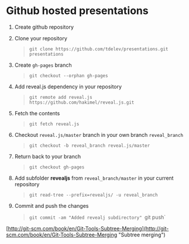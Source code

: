 # Github hosted presentations

1. Create github repository

2. Clone your repository 

   > `git clone https://github.com/tdelev/presentations.git presentations`

3. Create `gh-pages` branch

   > `git checkout --orphan gh-pages`

3. Add reveal.js dependency in your repository 

   > `git remote add reveal.js https://github.com/hakimel/reveal.js.git`

4. Fetch the contents

   > `git fetch reveal.js`

5. Checkout `reveal.js/master` branch in your own branch `reveal_branch`

   > `git checkout -b reveal_branch reveal.js/master` 

6. Return back to your branch

   > `git checkout gh-pages`

7. Add subfolder **revealjs** from `reveal_branch/master` in your current repository

   > `git read-tree --prefix=revealjs/ -u reveal_branch`

8. Commit and push the changes

   > `git commit -am "Added revealj subdirectory"
   > `git push`

[http://git-scm.com/book/en/Git-Tools-Subtree-Merging](http://git-scm.com/book/en/Git-Tools-Subtree-Merging "Subtree merging")